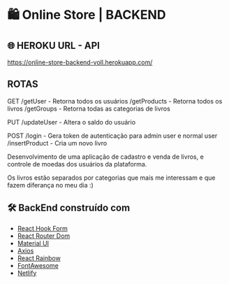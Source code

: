 
# :shopping: Online Store | BACKEND

## :globe_with_meridians: HEROKU URL - API
https://online-store-backend-voll.herokuapp.com/

## ROTAS

GET
/getUser - Retorna todos os usuários
/getProducts - Retorna todos os livros
/getGroups - Retorna todas as categorias de livros

PUT
/updateUser - Altera o saldo do usuário

POST
/login - Gera token de autenticação para admin user e normal user
/insertProduct - Cria um novo livro


Desenvolvimento de uma aplicação de cadastro e venda de livros, e controle de moedas dos usuários da plataforma.

Os livros estão separados por categorias que mais me interessam e que fazem diferança no meu dia :)


## 🛠️ BackEnd construído com

* [React Hook Form](https://react-hook-form.com/) 
* [React Router Dom](https://v5.reactrouter.com/) 
* [Material UI](https://mui.com/pt/) 
* [Axios](https://axios-http.com/docs/intro)
* [React Rainbow](https://react-rainbow.io/) 
* [FontAwesome](https://fontawesome.com/)
* [Netlify](https://www.netlify.com/)
